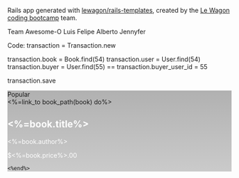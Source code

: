 Rails app generated with [lewagon/rails-templates](https://github.com/lewagon/rails-templates), created by the [Le Wagon coding bootcamp](https://www.lewagon.com) team.

Team Awesome-O
Luis
Felipe
Alberto
Jennyfer

Code:
transaction = Transaction.new

transaction.book = Book.find(54)
transaction.user = User.find(54)
transaction.buyer = User.find(55) == transaction.buyer_user_id = 55

transaction.save



<div class="card" style="background-image: linear-gradient(rgba(0,0,0,0.3), rgba(0,0,0,0.2)), url('<%= cl_image_path picture, height: 500, width: 500, crop: :fit %>')">

  <div class="card-category">Popular</div>
  <div class="card-description">
    <%=link_to book_path(book) do%>
    <h2 style = "color: white"><%=book.title%></h2>
    <p style = "color: white"><%=book.author%></p>
    <p style = "color: white">$<%=book.price%>.00</p>


    <%end%>
  </div>
</div>
